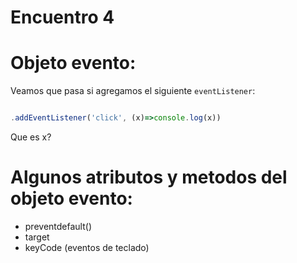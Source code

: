 # Encuentro 4

# Objeto evento:


Veamos que pasa si agregamos el siguiente `eventListener`:

```js

.addEventListener('click', (x)=>console.log(x))

```

Que es x?

# Algunos atributos y metodos del objeto evento:

- preventdefault()
- target
- keyCode (eventos de teclado)
